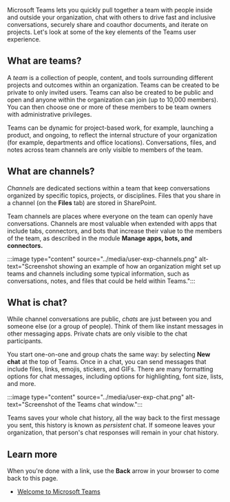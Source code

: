 Microsoft Teams lets you quickly pull together a team with people inside and outside your organization, chat with others to drive fast and inclusive conversations, securely share and coauthor documents, and iterate on projects. Let's look at some of the key elements of the Teams user experience.

## What are teams?

A *team* is a collection of people, content, and tools surrounding different projects and outcomes within an organization. Teams can be created to be private to only invited users. Teams can also be created to be public and open and anyone within the organization can join (up to 10,000 members). You can then choose one or more of these members to be team owners with administrative privileges.

Teams can be dynamic for project-based work, for example, launching a product, and ongoing, to reflect the internal structure of your organization (for example, departments and office locations). Conversations, files, and notes across team channels are only visible to members of the team.

## What are channels?

*Channels* are dedicated sections within a team that keep conversations organized by specific topics, projects, or disciplines. Files that you share in a channel (on the **Files** tab) are stored in SharePoint.

Team channels are places where everyone on the team can openly have conversations. Channels are most valuable when extended with apps that include tabs, connectors, and bots that increase their value to the members of the team, as described in the module **Manage apps, bots, and connectors.**

:::image type="content" source="../media/user-exp-channels.png" alt-text="Screenshot showing an example of how an organization might set up teams and channels including some typical information, such as conversations, notes, and files that could be held within Teams.":::

## What is chat?

While channel conversations are public, *chats* are just between you and someone else (or a group of people). Think of them like instant messages in other messaging apps. Private chats are only visible to the chat participants.

You start one-on-one and group chats the same way: by selecting **New chat** at the top of Teams. Once in a chat, you can send messages that include files, links, emojis, stickers, and GIFs. There are many formatting options for chat messages, including options for highlighting, font size, lists, and more.

:::image type="content" source="../media/user-exp-chat.png" alt-text="Screenshot of the Teams chat window.":::

Teams saves your whole chat history, all the way back to the first message you sent, this history is known as *persistent* chat. If someone leaves your organization, that person's chat responses will remain in your chat history.

## Learn more

When you're done with a link, use the **Back** arrow in your browser to come back to this page.

- [Welcome to Microsoft Teams](/microsoftteams/teams-overview)
